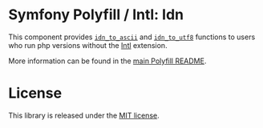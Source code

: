 # Symfony Polyfill / Intl: Idn

This component provides [`idn_to_ascii`](https://php.net/idn-to-ascii) and [`idn_to_utf8`](https://php.net/idn-to-utf8) functions to users who run php versions without the [Intl](https://php.net/intl) extension.

More information can be found in the [main Polyfill README](https://github.com/symfony/polyfill/blob/main/README.md).

# License

This library is released under the [MIT license](LICENSE).
